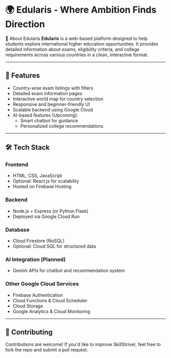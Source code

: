 # 🌍 Edularis - Where Ambition Finds Direction

🌟 About Edularis
**Edularis** is a web-based platform designed to help students explore international higher education opportunities. It provides detailed information about exams, eligibility criteria, and college requirements across various countries in a clean, interactive format.

---

## 🚀 Features

- Country-wise exam listings with filters
- Detailed exam information pages
- Interactive world map for country selection
- Responsive and beginner-friendly UI
- Scalable backend using Google Cloud
- AI-based features (Upcoming):
  - Smart chatbot for guidance
  - Personalized college recommendations

---

## 🛠️ Tech Stack

### Frontend
- HTML, CSS, JavaScript
- Optional: React.js for scalability
- Hosted on Firebase Hosting

### Backend
- Node.js + Express (or Python Flask)
- Deployed via Google Cloud Run

### Database
- Cloud Firestore (NoSQL)
- Optional: Cloud SQL for structured data

### AI Integration (Planned)
- Gemini APIs for chatbot and recommendation system

### Other Google Cloud Services
- Firebase Authentication
- Cloud Functions & Cloud Scheduler
- Cloud Storage
- Google Analytics & Cloud Monitoring

---

## 🤝 Contributing
Contributions are welcome! If you'd like to improve SkillStriver, feel free to fork the repo and submit a pull request.
